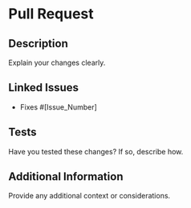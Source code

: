 # Pull Request

## Description
Explain your changes clearly.

## Linked Issues
- Fixes #[Issue_Number]

## Tests
Have you tested these changes? If so, describe how.

## Additional Information
Provide any additional context or considerations.
